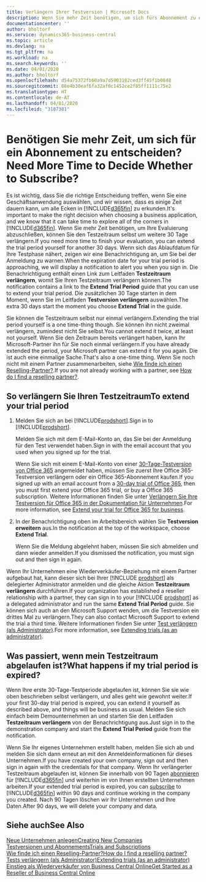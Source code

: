 ```yaml
---
title: Verlängern Ihrer Testversion | Microsoft Docs
description: Wenn Sie mehr Zeit benötigen, um sich fürs Abonnement zu entscheiden, können Sie Ihre Testversion verlängern.
documentationcenter: ''
author: bholtorf
ms.service: dynamics365-business-central
ms.topic: article
ms.devlang: na
ms.tgt_pltfrm: na
ms.workload: na
ms.search.keywords: ''
ms.date: 04/01/2020
ms.author: bholtorf
ms.openlocfilehash: d54a75372fb60a9a7d5903182ced3ff45f1b0848
ms.sourcegitcommit: 88e4b30eaf6fa32af0c1452ce2f85ff1111c75e2
ms.translationtype: HT
ms.contentlocale: de-AT
ms.lasthandoff: 04/01/2020
ms.locfileid: "3187381"
---
```

# <a name="need-more-time-to-decide-whether-to-subscribe"></a><span data-ttu-id="1b04c-103">Benötigen Sie mehr Zeit, um sich für ein Abonnement zu entscheiden?</span><span class="sxs-lookup"><span data-stu-id="1b04c-103">Need More Time to Decide Whether to Subscribe?</span></span>
<span data-ttu-id="1b04c-104">Es ist wichtig, dass Sie die richtige Entscheidung treffen, wenn Sie eine Geschäftsanwendung auswählen, und wir wissen, dass es einige Zeit dauern kann, um alle Ecken in [!INCLUDE[d365fin](includes/d365fin_md.md)] zu erkunden.</span><span class="sxs-lookup"><span data-stu-id="1b04c-104">It's important to make the right decision when choosing a business application, and we know that it can take time to explore all of the corners in [!INCLUDE[d365fin](includes/d365fin_md.md)].</span></span> <span data-ttu-id="1b04c-105">Wenn Sie mehr Zeit benötigen, um Ihre Evaluierung abzuschließen, können Sie den Testzeitraum selbst um weitere 30 Tage verlängern.</span><span class="sxs-lookup"><span data-stu-id="1b04c-105">If you need more time to finish your evaluation, you can extend the trial period yourself for another 30 days.</span></span> <span data-ttu-id="1b04c-106">Wenn sich das Ablaufdatum für Ihre Testphase nähert, zeigen wir eine Benachrichtigung an, um Sie bei der Anmeldung zu warnen.</span><span class="sxs-lookup"><span data-stu-id="1b04c-106">When the expiration date for your trial period is approaching, we will display a notification to alert you when you sign in.</span></span> <span data-ttu-id="1b04c-107">Die Benachrichtigung enthält einen Link zum Leitfaden **Testzeitraum verlängern**, womit Sie Ihren Testzeitraum verlängern können.</span><span class="sxs-lookup"><span data-stu-id="1b04c-107">The notification contains a link to the **Extend Trial Period** guide that you can use to extend your trial period.</span></span> <span data-ttu-id="1b04c-108">Die zusätzlichen 30 Tage starten in dem Moment, wenn Sie im Leitfaden **Testversion verlängern** auswählen.</span><span class="sxs-lookup"><span data-stu-id="1b04c-108">The extra 30 days start the moment you choose **Extend Trial** in the guide.</span></span>

<span data-ttu-id="1b04c-109">Sie können die Testzeitraum selbst nur einmal verlängern.</span><span class="sxs-lookup"><span data-stu-id="1b04c-109">Extending the trial period yourself is a one time-thing though.</span></span> <span data-ttu-id="1b04c-110">Sie können ihn nicht zweimal verlängern, zumindest nicht Sie selbst.</span><span class="sxs-lookup"><span data-stu-id="1b04c-110">You cannot extend it twice, at least not yourself.</span></span> <span data-ttu-id="1b04c-111">Wenn Sie den Zeitraum bereits verlängert haben, kann Ihr Microsoft-Partner ihn für Sie noch einmal verlängern.</span><span class="sxs-lookup"><span data-stu-id="1b04c-111">If you have already extended the period, your Microsoft partner can extend it for you again.</span></span> <span data-ttu-id="1b04c-112">Die ist auch eine einmalige Sache.</span><span class="sxs-lookup"><span data-stu-id="1b04c-112">That's also a one-time thing.</span></span> <span data-ttu-id="1b04c-113">Wenn Sie noch nicht mit einem Partner zusammenarbeiten, siehe [Wie finde ich einen Reselling-Partner?](across-faq.md#findpartner).</span><span class="sxs-lookup"><span data-stu-id="1b04c-113">If you are not already working with a partner, see [How do I find a reselling partner?](across-faq.md#findpartner).</span></span>  

## <a name="to-extend-your-trial-period"></a><span data-ttu-id="1b04c-114">So verlängern Sie Ihren Testzeitraum</span><span class="sxs-lookup"><span data-stu-id="1b04c-114">To extend your trial period</span></span>

1. <span data-ttu-id="1b04c-115">Melden Sie sich an bei [!INCLUDE[prodshort](includes/prodshort.md)].</span><span class="sxs-lookup"><span data-stu-id="1b04c-115">Sign in to [!INCLUDE[prodshort](includes/prodshort.md)].</span></span>

    <span data-ttu-id="1b04c-116">Melden Sie sich mit dem E-Mail-Konto an, das Sie bei der Anmeldung für den Test verwendet haben.</span><span class="sxs-lookup"><span data-stu-id="1b04c-116">Sign in with the email account that you used when you signed up for the trial.</span></span>  

    <span data-ttu-id="1b04c-117">Wenn Sie sich mit einem E-Mail-Konto von einer [30-Tage-Testversion von Office 365](/microsoft-365/commerce/sign-up-for-office-365-trial) angemeldet haben, müssen Sie zuerst Ihre Office 365-Testversion verlängern oder ein Office 365-Abonnement kaufen.</span><span class="sxs-lookup"><span data-stu-id="1b04c-117">If you signed up with an email account from a [30-day trial of Office 365](/microsoft-365/commerce/sign-up-for-office-365-trial), then you must first extend your Office 365 trial, or buy a Office 365 subscription.</span></span> <span data-ttu-id="1b04c-118">Weitere Informationen finden Sie unter [Verlängern Sie Ihre Testversion für Office 365 in der Dokumentation für Unternehmen](/microsoft-365/commerce/extend-your-trial).</span><span class="sxs-lookup"><span data-stu-id="1b04c-118">For more information, see [Extend your trial for Office 365 for business](/microsoft-365/commerce/extend-your-trial).</span></span>
2. <span data-ttu-id="1b04c-119">In der Benachrichtigung oben im Arbeitsbereich wählen Sie **Testversion erweitern** aus.</span><span class="sxs-lookup"><span data-stu-id="1b04c-119">In the notification at the top of the workspace, choose **Extend Trial**.</span></span>

    <span data-ttu-id="1b04c-120">Wenn Sie die Meldung abgelehnt haben, müssen Sie sich abmelden und dann wieder anmelden.</span><span class="sxs-lookup"><span data-stu-id="1b04c-120">If you dismissed the notification, you must sign out and then sign in again.</span></span>

<span data-ttu-id="1b04c-121">Wenn Ihr Unternehmen eine Wiederverkäufer-Beziehung mit einem Partner aufgebaut hat, kann dieser sich bei Ihrer [!INCLUDE [prodshort](includes/prodshort.md)] als delegierter Administrator anmelden und die gleiche Aktion **Testzeitraum verlängern** durchführen.</span><span class="sxs-lookup"><span data-stu-id="1b04c-121">If your organization has established a reseller relationship with a partner, they can sign in to your [!INCLUDE [prodshort](includes/prodshort.md)] as a delegated administrator and run the same **Extend Trial Period** guide.</span></span> <span data-ttu-id="1b04c-122">Sie können sich auch an den Microsoft Support wenden, um die Testversion ein drittes Mal zu verlängern.</span><span class="sxs-lookup"><span data-stu-id="1b04c-122">They can also contact Microsoft Support to extend the trial a third time.</span></span> <span data-ttu-id="1b04c-123">Weitere Informationen finden Sie unter [Test verlängern (als Administrator)](/dynamics365/business-central/dev-itpro/administration/tenant-administration#extending-trials).</span><span class="sxs-lookup"><span data-stu-id="1b04c-123">For more information, see [Extending trials (as an administrator)](/dynamics365/business-central/dev-itpro/administration/tenant-administration#extending-trials).</span></span>  

## <a name="what-happens-if-my-trial-period-is-expired"></a><span data-ttu-id="1b04c-124">Was passiert, wenn mein Testzeitraum abgelaufen ist?</span><span class="sxs-lookup"><span data-stu-id="1b04c-124">What happens if my trial period is expired?</span></span>

<span data-ttu-id="1b04c-125">Wenn Ihre erste 30-Tage-Testperiode abgelaufen ist, können Sie sie wie oben beschrieben selbst verlängern, und alles geht wie gewohnt weiter.</span><span class="sxs-lookup"><span data-stu-id="1b04c-125">If your first 30-day trial period is expired, you can extend it yourself as described above, and things will be business as usual.</span></span> <span data-ttu-id="1b04c-126">Melden Sie sich einfach beim Demounternehmen an und starten Sie den Leitfaden **Testzeitraum verlängern** von der Benachrichtigung aus.</span><span class="sxs-lookup"><span data-stu-id="1b04c-126">Just sign in to the demonstration company and start the **Extend Trial Period** guide from the notification.</span></span>  

<span data-ttu-id="1b04c-127">Wenn Sie Ihr eigenes Unternehmen erstellt haben, melden Sie sich ab und melden Sie sich dann erneut an mit den Anmeldeinformationen für dieses Unternehmen.</span><span class="sxs-lookup"><span data-stu-id="1b04c-127">If you have created your own company, sign out and then sign in again with the credentials for that company.</span></span> <span data-ttu-id="1b04c-128">Wenn Ihr verlängerter Testzeitraum abgelaufen ist, können Sie innerhalb von 90 Tagen [abonnieren](https://go.microsoft.com/fwlink/?linkid=828659) für [!INCLUDE[d365fin](includes/d365fin_md.md)] und weiterhin im von Ihnen erstellten Unternehmen arbeiten.</span><span class="sxs-lookup"><span data-stu-id="1b04c-128">If your extended trial period is expired, you can [subscribe](https://go.microsoft.com/fwlink/?linkid=828659) to [!INCLUDE[d365fin](includes/d365fin_md.md)] within 90 days and continue working in the company you created.</span></span> <span data-ttu-id="1b04c-129">Nach 90 Tagen löschen wir Ihr Unternehmen und Ihre Daten.</span><span class="sxs-lookup"><span data-stu-id="1b04c-129">After 90 days, we will delete your company and data.</span></span>  

## <a name="see-also"></a><span data-ttu-id="1b04c-130">Siehe auch</span><span class="sxs-lookup"><span data-stu-id="1b04c-130">See Also</span></span>

[<span data-ttu-id="1b04c-131">Neue Unternehmen anlegen</span><span class="sxs-lookup"><span data-stu-id="1b04c-131">Creating New Companies</span></span>](about-new-company.md)  
[<span data-ttu-id="1b04c-132">Testversionen und Abonnements</span><span class="sxs-lookup"><span data-stu-id="1b04c-132">Trials and Subscriptions</span></span>](across-preview.md)  
[<span data-ttu-id="1b04c-133">Wie finde ich einen Reselling-Partner?</span><span class="sxs-lookup"><span data-stu-id="1b04c-133">How do I find a reselling partner?</span></span>](across-faq.md#findpartner)  
[<span data-ttu-id="1b04c-134">Tests verlängern (als Administrator)</span><span class="sxs-lookup"><span data-stu-id="1b04c-134">Extending trials (as an administrator)</span></span>](/dynamics365/business-central/dev-itpro/administration/tenant-administration#extending-trials)  
[<span data-ttu-id="1b04c-135">Einstieg als Wiederverkäufer von Business Central Online</span><span class="sxs-lookup"><span data-stu-id="1b04c-135">Get Started as a Reseller of Business Central Online</span></span>](/dynamics365/business-central/dev-itpro/administration/get-started-online)  
